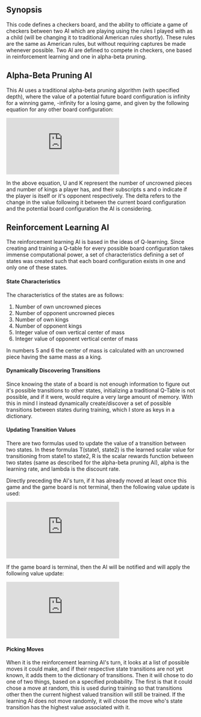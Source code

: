 ## Synopsis

This code defines a checkers board, and the ability to officiate a game of checkers between two AI which are playing using the rules I played with as a child (will be changing it to traditional American rules shortly).  These rules are the same as American rules, but without requiring captures be made whenever possible.  Two AI are defined to compete in checkers, one based in reinforcement learning and one in alpha-beta pruning.  


## Alpha-Beta Pruning AI

This AI uses a traditional alpha-beta pruning algorithm (with specified depth), where the value of a potential future board configuration is infinity for a winning game, -infinity for a losing game, and given by the following equation for any other board configuration:

<!---
value=\Delta\hspace{1pt}U_s-\Delta\hspace{1pt}U_o+2(\Delta\hspace{1pt}K_s-\Delta\hspace{1pt}K_o)
-->

![equation](http://latex.codecogs.com/gif.latex?value%3D%5CDelta%5Chspace%7B1pt%7DU_s-%5CDelta%5Chspace%7B1pt%7DU_o%2B2%28%5CDelta%5Chspace%7B1pt%7DK_s-%5CDelta%5Chspace%7B1pt%7DK_o%29)

In the above equation, U and K represent the number of uncrowned pieces and number of kings a player has, and their subscripts s and o indicate if the player is itself or it's opponent respectively.  The delta refers to the change in the value following it between the current board configuration and the potential board configuration the AI is considering.   


## Reinforcement Learning AI

The reinforcement learning AI is based in the ideas of Q-learning.  Since creating and training a Q-table for every possible board configuration takes immense computational power, a set of characteristics defining a set of states was created such that each board configuration exists in one and only one of these states.


#### State Characteristics

The characteristics of the states are as follows:

1. Number of own uncrowned pieces
2. Number of opponent uncrowned pieces
3. Number of own kings
4. Number of opponent kings
5. Integer value of own vertical center of mass
6. Integer value of opponent vertical center of mass

In numbers 5 and 6 the center of mass is calculated with an uncrowned piece having the same mass as a king.


#### Dynamically Discovering Transitions

Since knowing the state of a board is not enough information to figure out it's possible transitions to other states, initializing a traditional Q-Table is not possible, and if it were, would require a very large amount of memory.  With this in mind I instead dynamically create/discover a set of possible transitions between states during training, which I store as keys in a dictionary.

<!---
NOTE:
May want to specify what the values corresponding to the keys represent.
-->   

#### Updating Transition Values

<!---
STUFF FOR EQUATATIONS
http://www.url-encode-decode.com/
http://dillinger.io/
-->

There are two formulas used to update the value of a transition between two states.  In these formulas T(state1, state2) is the learned scalar value for transitioning from state1 to state2, R is the scalar rewards function between two states (same as described for the alpha-beta pruning AI), alpha is the learning rate, and lambda is the discount rate.  

<!---
T(s_n,s_{n+1})\leftarrow\hspace{1pt}T(s_n,s_{n+1})+\alpha(R(s_n,s_{n+2})+\lambda\max\limits_m(T(s_{n+2},s_m))-T(s_n,s_{n+1}))
-->

Directly preceding the AI's turn, if it has already moved at least once this game and the game board is not terminal, then the following value update is used:

![equation](http://latex.codecogs.com/gif.latex?T%28s_n%2Cs_%7Bn%2B1%7D%29%5Cleftarrow%5Chspace%7B1pt%7DT%28s_n%2Cs_%7Bn%2B1%7D%29%2B%5Calpha%28R%28s_n%2Cs_%7Bn%2B2%7D%29%2B%5Clambda%5Cmax%5Climits_m%28T%28s_%7Bn%2B2%7D%2Cs_m%29%29-T%28s_n%2Cs_%7Bn%2B1%7D%29%29)

<!---
T(s_n,s_{n+1})\leftarrow\hspace{1pt}T(s_n,s_{n+1})+\alpha(R(s_n,s_{n+2}))
-->

If the game board is terminal, then the AI will be notified and will apply the following value update:

![equation](http://latex.codecogs.com/gif.latex?T%28s_n%2Cs_%7Bn%2B1%7D%29%5Cleftarrow%5Chspace%7B1pt%7DT%28s_n%2Cs_%7Bn%2B1%7D%29%2B%5Calpha%28R%28s_n%2Cs_%7Bn%2B2%7D%29%29)


#### Picking Moves

When it is the reinforcement learning AI's turn, it looks at a list of possible moves it could make, and if their respective state transitions are not yet known, it adds them to the dictionary of transitions.  Then it will chose to do one of two things, based on a specified probability.  The first is that it could chose a move at random, this is used during training so that transitions other then the current highest valued transition will still be trained.  If the learning AI does not move randomly, it will chose the move who's state transition has the highest value associated with it.
